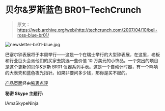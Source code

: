 # 贝尔&罗斯蓝色 BR01–TechCrunch

> 原文：<https://web.archive.org/web/http://techcrunch.com/2007/04/10/bell-ross-blue-br01/>

![newsletter-br01-blue.jpg](img/845f5efed22512e163a9c5e77a170cf7.png)

巴塞尔钟表展将于本周举行——这是一个在瑞士举行的大型钟表展，在这里，老板和行业巨头会派他们的买家去挑选一些价值 10 万美元的小饰品。一个突出的项目是这个更新的贝尔&罗斯 BR01 仪器系列手表。这是一个自动计时器，有一个鸣响的大表壳和蓝色夜光指针。如果非要问多少钱，那你是买不起的。

 [产品页面](https://web.archive.org/web/20210305021958/http://www.bellross.com/)经由[腕表点评](https://web.archive.org/web/20210305021958/http://www.wristwatchreview.com/2007/04/10/bell-ross-the-blue-period/)

 **秘密 Skype 主题行:**

IAmaSkypeNinja